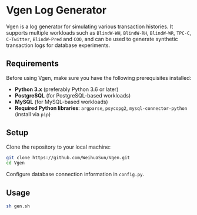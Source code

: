 # Vgen Log Generator

Vgen is a log generator for simulating various transaction histories. It supports multiple workloads such as `BlindW-WH`, `BlindW-RH`, `BlindW-WR`, `TPC-C`, `C-Twitter`, `BlindW-Pred` and `COO`, and can be used to generate synthetic transaction logs for database experiments.

## Requirements

Before using Vgen, make sure you have the following prerequisites installed:
- **Python 3.x** (preferably Python 3.6 or later)
- **PostgreSQL** (for PostgreSQL-based workloads)
- **MySQL** (for MySQL-based workloads)
- **Required Python libraries**: `argparse`, `psycopg2`, `mysql-connector-python` (install via `pip`)

## Setup

Clone the repository to your local machine:

```bash
git clone https://github.com/WeihuaSun/Vgen.git
cd Vgen
```

Configure database connection information in `config.py`.

## Usage

```bash
sh gen.sh
```
